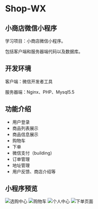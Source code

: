 # Shop-WX
## 小商店微信小程序
学习项目：小商店微信小程序。

包括客户端和服务器端代码以及数据库。

## 开发环境
客户端：微信开发者工具

服务器端：Nginx、PHP、Mysql5.5

## 功能介绍
- 用户登录
- 商品列表展示
- 商品信息展示
- 购物车
- 下单
- 微信支付（building）
- 订单管理
- 地址管理
- 用户反馈、商店介绍等

## 小程序预览
![选购中心](https://github.com/WalkingFrog/Shop-WX/blob/master/other/1.jpg)
![购物车](https://github.com/WalkingFrog/Shop-WX/blob/master/other/2.jpg)
![个人中心](https://github.com/WalkingFrog/Shop-WX/blob/master/other/3.jpg)
![下单页面](https://github.com/WalkingFrog/Shop-WX/blob/master/other/4.jpg)